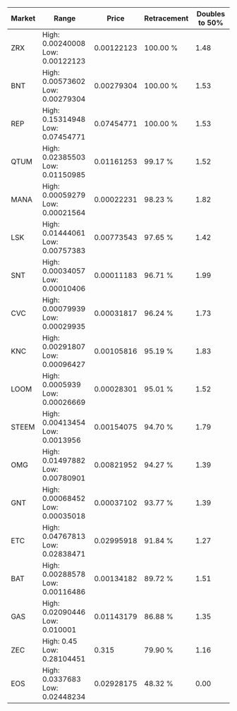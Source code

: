 | Market | Range | Price| Retracement | Doubles to 50% |
| --- | --- | --- | --- | --- |
| ZRX | High: 0.00240008<br />Low: 0.00122123 | 0.00122123 | 100.00 % | 1.48 |
| BNT | High: 0.00573602<br />Low: 0.00279304 | 0.00279304 | 100.00 % | 1.53 |
| REP | High: 0.15314948<br />Low: 0.07454771 | 0.07454771 | 100.00 % | 1.53 |
| QTUM | High: 0.02385503<br />Low: 0.01150985 | 0.01161253 | 99.17 % | 1.52 |
| MANA | High: 0.00059279<br />Low: 0.00021564 | 0.00022231 | 98.23 % | 1.82 |
| LSK | High: 0.01444061<br />Low: 0.00757383 | 0.00773543 | 97.65 % | 1.42 |
| SNT | High: 0.00034057<br />Low: 0.00010406 | 0.00011183 | 96.71 % | 1.99 |
| CVC | High: 0.00079939<br />Low: 0.00029935 | 0.00031817 | 96.24 % | 1.73 |
| KNC | High: 0.00291807<br />Low: 0.00096427 | 0.00105816 | 95.19 % | 1.83 |
| LOOM | High: 0.0005939<br />Low: 0.00026669 | 0.00028301 | 95.01 % | 1.52 |
| STEEM | High: 0.00413454<br />Low: 0.0013956 | 0.00154075 | 94.70 % | 1.79 |
| OMG | High: 0.01497882<br />Low: 0.00780901 | 0.00821952 | 94.27 % | 1.39 |
| GNT | High: 0.00068452<br />Low: 0.00035018 | 0.00037102 | 93.77 % | 1.39 |
| ETC | High: 0.04767813<br />Low: 0.02838471 | 0.02995918 | 91.84 % | 1.27 |
| BAT | High: 0.00288578<br />Low: 0.00116486 | 0.00134182 | 89.72 % | 1.51 |
| GAS | High: 0.02090446<br />Low: 0.010001 | 0.01143179 | 86.88 % | 1.35 |
| ZEC | High: 0.45<br />Low: 0.28104451 | 0.315 | 79.90 % | 1.16 |
| EOS | High: 0.0337683<br />Low: 0.02448234 | 0.02928175 | 48.32 % | 0.00 |
